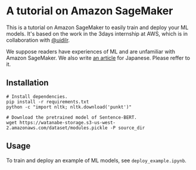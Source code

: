 # A tutorial on Amazon SageMaker
This is a tutorial on Amazon SageMaker to easily train and deploy your ML models. It's based on the work in the 3days internship at AWS, which is in collaboration with [@uidilr](https://github.com/uidilr).

We suppose readers have experiences of ML and are unfamiliar with Amazon SageMaker. We also write [an article](https://qiita.com/ku2482/private/67f894b7778dbdd84b6a) for Japanese. Please reffer to it.

## Installation
```
# Install dependencies.
pip install -r requirements.txt
python -c "import nltk; nltk.download('punkt')"

# Download the pretrained model of Sentence-BERT.
wget https://watanabe-storage.s3-us-west-2.amazonaws.com/dataset/modules.pickle -P source_dir
```

## Usage
To train and deploy an example of ML models, see `deploy_example.ipynb`.
